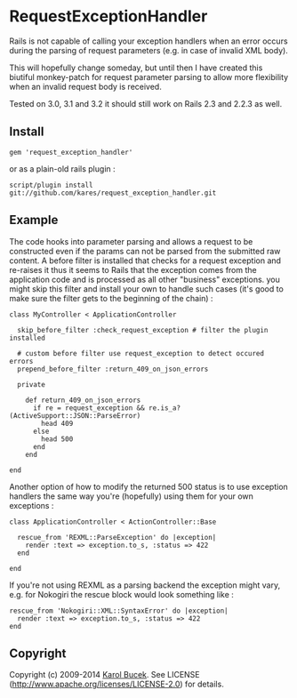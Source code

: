# RequestExceptionHandler

Rails is not capable of calling your exception handlers when an error occurs
during the parsing of request parameters (e.g. in case of invalid XML body).

This will hopefully change someday, but until then I have created this biutiful
monkey-patch for request parameter parsing to allow more flexibility when
an invalid request body is received.

Tested on 3.0, 3.1 and 3.2 it should still work on Rails 2.3 and 2.2.3 as well.


## Install

    gem 'request_exception_handler'

or as a plain-old rails plugin :

    script/plugin install git://github.com/kares/request_exception_handler.git

## Example

The code hooks into parameter parsing and allows a request to be constructed
even if the params can not be parsed from the submitted raw content. A before
filter is installed that checks for a request exception and re-raises it thus
it seems to Rails that the exception comes from the application code and is
processed as all other "business" exceptions.
you might skip this filter and install your own to handle such cases (it's good
to make sure the filter gets to the beginning of the chain) :

    class MyController < ApplicationController

      skip_before_filter :check_request_exception # filter the plugin installed

      # custom before filter use request_exception to detect occured errors
      prepend_before_filter :return_409_on_json_errors

      private

        def return_409_on_json_errors
          if re = request_exception && re.is_a?(ActiveSupport::JSON::ParseError)
            head 409
          else
            head 500
          end
        end

    end

Another option of how to modify the returned 500 status is to use exception
handlers the same way you're (hopefully) using them for your own exceptions :

    class ApplicationController < ActionController::Base

      rescue_from 'REXML::ParseException' do |exception|
        render :text => exception.to_s, :status => 422
      end

    end

If you're not using REXML as a parsing backend the exception might vary, e.g.
for Nokogiri the rescue block would look something like :

    rescue_from 'Nokogiri::XML::SyntaxError' do |exception|
      render :text => exception.to_s, :status => 422
    end

## Copyright

Copyright (c) 2009-2014 [Karol Bucek](https://github.com/kares). 
See LICENSE (http://www.apache.org/licenses/LICENSE-2.0) for details.